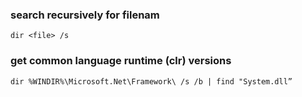 ### search recursively for filenam
```
dir <file> /s
```

### get common language runtime (clr) versions
```
dir %WINDIR%\Microsoft.Net\Framework\ /s /b | find "System.dll”
```

